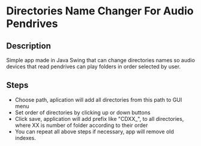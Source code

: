 # Directories Name Changer For Audio Pendrives

## Description

Simple app made in Java Swing that can change directories names so audio devices that read pendrives can play folders in order selected by user.

## Steps

- Choose path, aplication will add all directories from this path to GUI menu
- Set order of directories by clicking up or down buttons
- Click save, application will add prefix like "CDXX_", to all directories, where XX is number of folder according to their order
- You can repeat all above steps if necessary, app will remove old indexes.